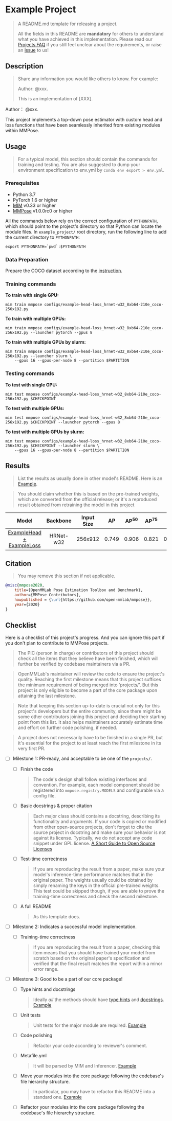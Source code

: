# Example Project

> A README.md template for releasing a project.
>
> All the fields in this README are **mandatory** for others to understand what you have achieved in this implementation.
> Please read our [Projects FAQ](../faq.md) if you still feel unclear about the requirements, or raise an [issue](https://github.com/open-mmlab/mmpose/issues) to us!

## Description

> Share any information you would like others to know. For example:
>
> Author: @xxx.
>
> This is an implementation of \[XXX\].

Author： @xxx.

This project implements a top-down pose estimator with custom head and loss functions that have been seamlessly inherited from existing modules within MMPose.

## Usage

> For a typical model, this section should contain the commands for training and testing.
> You are also suggested to dump your environment specification to env.yml by `conda env export > env.yml`.

### Prerequisites

- Python 3.7
- PyTorch 1.6 or higher
- [MIM](https://github.com/open-mmlab/mim) v0.33 or higher
- [MMPose](https://github.com/open-mmlab/mmpose) v1.0.0rc0 or higher

All the commands below rely on the correct configuration of `PYTHONPATH`, which should point to the project's directory so that Python can locate the module files. In `example_project/` root directory, run the following line to add the current directory to `PYTHONPATH`:

```shell
export PYTHONPATH=`pwd`:$PYTHONPATH
```

### Data Preparation

Prepare the COCO dataset according to the [instruction](https://mmpose.readthedocs.io/en/latest/dataset_zoo/2d_body_keypoint.html#coco).

### Training commands

**To train with single GPU:**

```shell
mim train mmpose configs/example-head-loss_hrnet-w32_8xb64-210e_coco-256x192.py
```

**To train with multiple GPUs:**

```shell
mim train mmpose configs/example-head-loss_hrnet-w32_8xb64-210e_coco-256x192.py --launcher pytorch --gpus 8
```

**To train with multiple GPUs by slurm:**

```shell
mim train mmpose configs/example-head-loss_hrnet-w32_8xb64-210e_coco-256x192.py --launcher slurm \
    --gpus 16 --gpus-per-node 8 --partition $PARTITION
```

### Testing commands

**To test with single GPU:**

```shell
mim test mmpose configs/example-head-loss_hrnet-w32_8xb64-210e_coco-256x192.py $CHECKPOINT
```

**To test with multiple GPUs:**

```shell
mim test mmpose configs/example-head-loss_hrnet-w32_8xb64-210e_coco-256x192.py $CHECKPOINT --launcher pytorch --gpus 8
```

**To test with multiple GPUs by slurm:**

```shell
mim test mmpose configs/example-head-loss_hrnet-w32_8xb64-210e_coco-256x192.py $CHECKPOINT --launcher slurm \
    --gpus 16 --gpus-per-node 8 --partition $PARTITION
```

## Results

> List the results as usually done in other model's README. Here is an [Example](https://github.com/open-mmlab/mmpose/blob/main/configs/body_2d_keypoint/topdown_heatmap/coco/hrnet_coco.md).

> You should claim whether this is based on the pre-trained weights, which are converted from the official release; or it's a reproduced result obtained from retraining the model in this project

|                             Model                             | Backbone  | Input Size |  AP   | AP<sup>50</sup> | AP<sup>75</sup> |  AR   | AR<sup>50</sup> |                             Download                              |
| :-----------------------------------------------------------: | :-------: | :--------: | :---: | :-------------: | :-------------: | :---: | :-------------: | :---------------------------------------------------------------: |
| [ExampleHead + ExampleLoss](./configs/example-head-loss_hrnet-w32_8xb64-210e_coco-256x192.py) | HRNet-w32 |  256x912   | 0.749 |      0.906      |      0.821      | 0.804 |      0.945      | [model](https://download.openmmlab.com/mmpose/v1/body_2d_keypoint/topdown_heatmap/coco/td-hm_hrnet-w32_8xb64-210e_coco-256x192-81c58e40_20220909.pth) \| [log](https://download.openmmlab.com/mmpose/v1/body_2d_keypoint/topdown_heatmap/coco/td-hm_hrnet-w32_8xb64-210e_coco-256x192_20220909.log) |

## Citation

> You may remove this section if not applicable.

```bibtex
@misc{mmpose2020,
    title={OpenMMLab Pose Estimation Toolbox and Benchmark},
    author={MMPose Contributors},
    howpublished = {\url{https://github.com/open-mmlab/mmpose}},
    year={2020}
}
```

## Checklist

Here is a checklist of this project's progress. And you can ignore this part if you don't plan to contribute
to MMPose projects.

> The PIC (person in charge) or contributors of this project should check all the items that they believe have been finished, which will further be verified by codebase maintainers via a PR.

> OpenMMLab's maintainer will review the code to ensure the project's quality. Reaching the first milestone means that this project suffices the minimum requirement of being merged into 'projects/'. But this project is only eligible to become a part of the core package upon attaining the last milestone.

> Note that keeping this section up-to-date is crucial not only for this project's developers but the entire community, since there might be some other contributors joining this project and deciding their starting point from this list. It also helps maintainers accurately estimate time and effort on further code polishing, if needed.

> A project does not necessarily have to be finished in a single PR, but it's essential for the project to at least reach the first milestone in its very first PR.

- [ ] Milestone 1: PR-ready, and acceptable to be one of the `projects/`.

  - [ ] Finish the code

    > The code's design shall follow existing interfaces and convention. For example, each model component should be registered into `mmpose.registry.MODELS` and configurable via a config file.

  - [ ] Basic docstrings & proper citation

    > Each major class should contains a docstring, describing its functionality and arguments. If your code is copied or modified from other open-source projects, don't forget to cite the source project in docstring and make sure your behavior is not against its license. Typically, we do not accept any code snippet under GPL license. [A Short Guide to Open Source Licenses](https://medium.com/nationwide-technology/a-short-guide-to-open-source-licenses-cf5b1c329edd)

  - [ ] Test-time correctness

    > If you are reproducing the result from a paper, make sure your model's inference-time performance matches that in the original paper. The weights usually could be obtained by simply renaming the keys in the official pre-trained weights. This test could be skipped though, if you are able to prove the training-time correctness and check the second milestone.

  - [ ] A full README

    > As this template does.

- [ ] Milestone 2: Indicates a successful model implementation.

  - [ ] Training-time correctness

    > If you are reproducing the result from a paper, checking this item means that you should have trained your model from scratch based on the original paper's specification and verified that the final result matches the report within a minor error range.

- [ ] Milestone 3: Good to be a part of our core package!

  - [ ] Type hints and docstrings

    > Ideally *all* the methods should have [type hints](https://www.pythontutorial.net/python-basics/python-type-hints/) and [docstrings](https://google.github.io/styleguide/pyguide.html#381-docstrings). [Example](https://github.com/open-mmlab/mmpose/blob/0fb7f22000197181dc0629f767dd99d881d23d76/mmpose/utils/tensor_utils.py#L53)

  - [ ] Unit tests

    > Unit tests for the major module are required. [Example](https://github.com/open-mmlab/mmpose/blob/dev-1.x/tests/test_models/test_heads/test_heatmap_heads/test_heatmap_head.py)

  - [ ] Code polishing

    > Refactor your code according to reviewer's comment.

  - [ ] Metafile.yml

    > It will be parsed by MIM and Inferencer. [Example](https://github.com/open-mmlab/mmpose/blob/dev-1.x/configs/body_2d_keypoint/topdown_heatmap/coco/hrnet_coco.yml)

  - [ ] Move your modules into the core package following the codebase's file hierarchy structure.

    > In particular, you may have to refactor this README into a standard one. [Example](https://github.com/open-mmlab/mmpose/blob/dev-1.x/configs/body_2d_keypoint/topdown_heatmap/README.md)

  - [ ] Refactor your modules into the core package following the codebase's file hierarchy structure.
